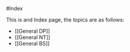 #Index

This is and Index page, the topics are as follows:

- [[General DP]] 
- [[General NT]]
- [[General BS]]

